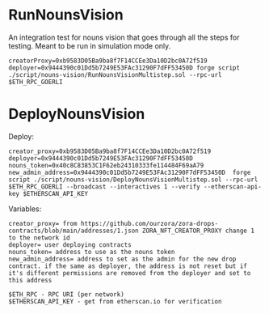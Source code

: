 
# RunNounsVision

An integration test for nouns vision that goes through all the steps for testing.
Meant to be run in simulation mode only.

```
creatorProxy=0xb9583D05Ba9ba8f7F14CCEe3Da10D2bc0A72f519 deployer=0x9444390c01Dd5b7249E53FAc31290F7dFF53450D forge script ./script/nouns-vision/RunNounsVisionMultistep.sol --rpc-url $ETH_RPC_GOERLI
```

# DeployNounsVision

Deploy:
```
creator_proxy=0xb9583D05Ba9ba8f7F14CCEe3Da10D2bc0A72f519 deployer=0x9444390c01Dd5b7249E53FAc31290F7dFF53450D nouns_token=0x40c8C83853C1F62eb24310333fe114484F69aA79 new_admin_address=0x9444390c01Dd5b7249E53FAc31290F7dFF53450D  forge script ./script/nouns-vision/DeployNounsVisionMultistep.sol --rpc-url $ETH_RPC_GOERLI --broadcast --interactives 1 --verify --etherscan-api-key $ETHERSCAN_API_KEY
```

Variables:
```
creator_proxy= from https://github.com/ourzora/zora-drops-contracts/blob/main/addresses/1.json ZORA_NFT_CREATOR_PROXY change 1 to the network id
deployer= user deploying contracts
nouns_token= address to use as the nouns token
new_admin_address= address to set as the admin for the new drop contract. if the same as deployer, the address is not reset but if it's different permissions are removed from the deployer and set to this address

$ETH_RPC - RPC URI (per network)
$ETHERSCAN_API_KEY - get from etherscan.io for verification

